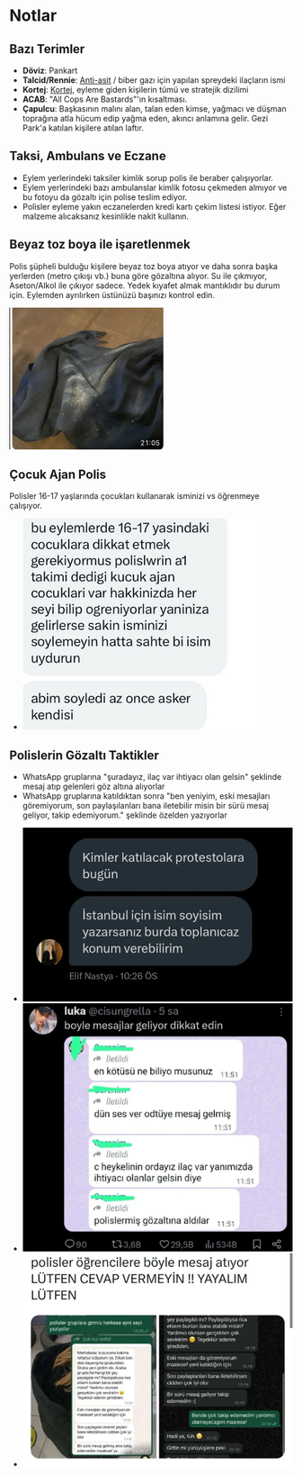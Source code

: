 # Notlar

## Bazı Terimler

- **Döviz**: Pankart
- **Talcid/Rennie**: [Anti-asit](./mudahale.md#anti-asit) / biber gazı için yapılan spreydeki ilaçların ismi
- **Kortej**: [Kortej](./eylem.md#kortej-101), eyleme giden kişilerin tümü ve stratejik dizilimi
- **ACAB**: "All Cops Are Bastards"'ın kısaltması.
- **Çapulcu**: Başkasının malını alan, talan eden kimse, yağmacı ve düşman toprağına atla hücum edip yağma eden, akıncı anlamına gelir. Gezi Park'a katılan kişilere atılan laftır.

## Taksi, Ambulans ve Eczane

- Eylem yerlerindeki taksiler kimlik sorup polis ile beraber çalışıyorlar.
- Eylem yerlerindeki bazı ambulanslar kimlik fotosu çekmeden almıyor ve bu fotoyu da gözaltı için polise teslim ediyor.
- Polisler eyleme yakın eczanelerden kredi kartı çekim listesi istiyor. Eğer malzeme alıcaksanız kesinlikle nakit kullanın.

##  Beyaz toz boya ile işaretlenmek

Polis şüpheli bulduğu kişilere beyaz toz boya atıyor ve daha sonra başka yerlerden (metro çıkışı vb.) buna göre gözaltına alıyor. Su ile çıkmıyor, Aseton/Alkol ile çıkıyor sadece. Yedek kıyafet almak mantıklıdır bu durum için. Eylemden ayrılırken üstünüzü başınızı kontrol edin.

![](./img/beyazboya.png)

## Çocuk Ajan Polis

Polisler 16-17 yaşlarında çocukları kullanarak isminizi vs öğrenmeye çalışıyor.

- ![](./img/kidpolice.png)

## Polislerin Gözaltı Taktikler

- WhatsApp gruplarına "şuradayız, ilaç var ihtiyacı olan gelsin" şeklinde mesaj atıp gelenleri göz altına alıyorlar
- WhatsApp gruplarına katıldıktan sonra "ben yeniyim, eski mesajları göremiyorum, son paylaşılanları bana iletebilir misin bir sürü mesaj geliyor, takip edemiyorum." şeklinde özelden yazıyorlar

<div class="grid cards" markdown>

- ![](./img/bait1.webp)
- ![](./img/bait2.webp)
- ![](./img/bait3.webp)

</div>

